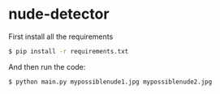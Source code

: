 # nude-detector

First install all the requirements

```sh
$ pip install -r requirements.txt
```

And then run the code:

```sh
$ python main.py mypossiblenude1.jpg mypossiblenude2.jpg
```
